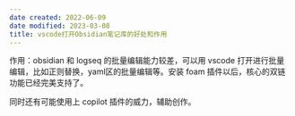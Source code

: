 ```yaml
---
date created: 2022-06-09
date modified: 2023-03-08
title: vscode打开Obsidian笔记库的好处和作用
---
```


作用：obsidian 和 logseq 的批量编辑能力较差，可以用 vscode 打开进行批量编辑，比如正则替换，yaml区的批量编辑等。安装 foam 插件以后，核心的双链功能已经完美支持了。

同时还有可能使用上 copilot 插件的威力，辅助创作。
